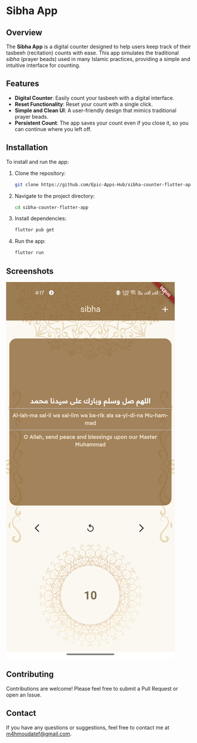 

# Sibha App

## Overview

The **Sibha App** is a digital counter designed to help users keep track of their tasbeeh (recitation) counts with ease. This app simulates the traditional *sibha* (prayer beads) used in many Islamic practices, providing a simple and intuitive interface for counting.

## Features

- **Digital Counter**: Easily count your tasbeeh with a digital interface.
- **Reset Functionality**: Reset your count with a single click.
- **Simple and Clean UI**: A user-friendly design that mimics traditional prayer beads.
- **Persistent Count**: The app saves your count even if you close it, so you can continue where you left off.

## Installation

To install and run the app:

1. Clone the repository:
   ```bash
   git clone https://github.com/Epic-Apps-Hub/sibha-counter-flutter-app
   ```

2. Navigate to the project directory:
   ```bash
   cd sibha-counter-flutter-app
   ```

3. Install dependencies:
   ```bash
   flutter pub get
   ```

4. Run the app:
   ```bash
   flutter run
   ```

## Screenshots

![Sibha App Screenshot](assets/sibha.jpg)

## Contributing

Contributions are welcome! Please feel free to submit a Pull Request or open an Issue.



## Contact

If you have any questions or suggestions, feel free to contact me at m4hmoudatef@gmail.com.
